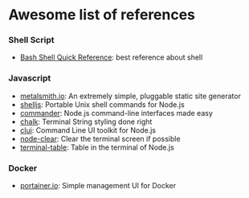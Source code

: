 # Awesome list of references

### Shell Script

- [Bash Shell Quick Reference](http://aurelio.net/articles/shell-reference.html): best reference about shell

### Javascript

- [metalsmith.io](https://github.com/segmentio/metalsmith): An extremely simple, pluggable static site generator
- [shelljs](https://github.com/shelljs/shelljs): Portable Unix shell commands for Node.js
- [commander](https://github.com/tj/commander.js): Node.js command-line interfaces made easy
- [chalk](https://github.com/chalk/chalk): Terminal String styling done right
- [clui](https://github.com/nathanpeck/clui): Command Line UI toolkit for Node.js
- [node-clear](https://github.com/bahamas10/node-clear): Clear the terminal screen if possible
- [terminal-table](https://github.com/zaftzaft/terminal-table): Table in the terminal of Node.js

### Docker

- [portainer.io](https://github.com/portainer/portainer): Simple management UI for Docker
